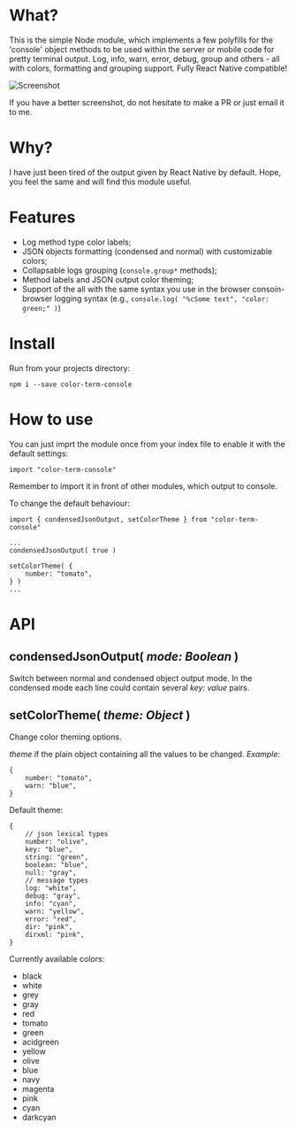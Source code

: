 # What?

This is the simple Node module, which implements a few polyfills for the 'console' object methods to be used within the server or mobile code for pretty terminal output. Log, info, warn, error, debug, group and others - all with colors, formatting and grouping support. Fully React Native compatible!

![Screenshot](https://gitlab.com/priezz/color-term-console/raw/master/screenshot1.png)

If you have a better screenshot, do not hesitate to make a PR or just email it to me.


# Why?

I have just been tired of the output given by React Native by default. Hope, you feel the same and will find this module useful.


# Features

- Log method type color labels;
- JSON objects formatting (condensed and normal) with customizable colors;
- Collapsable logs grouping (`console.group*` methods);
- Method labels and JSON output color theming;
- Support of the all with the same syntax you use in the browser consoin-browser logging syntax (e.g., `console.log( "%cSome text", "color: green;" )`)


# Install

Run from your projects directory:
```
npm i --save color-term-console
```


# How to use

You can just imprt the module once from your index file to enable it with the default settings:

```
import "color-term-console"
```
Remember to import it in front of other modules, which output to console.


To change the default behaviour:

```
import { condensedJsonOutput, setColorTheme } from "color-term-console"

...
condensedJsonOutput( true )

setColorTheme( {
	number: "tomato",
} )
...

```


# API

## condensedJsonOutput( *mode: Boolean* )
Switch between normal and condensed object output mode. In the condensed mode each line could contain several *key: value* pairs.

## setColorTheme( *theme: Object* )
Change color theming options.

*theme* if the plain object containing all the values to be changed. *Example*:
```
{
	number: "tomato",
	warn: "blue",
}
```

Default theme:
```
{
	// json lexical types
	number: "olive",
	key: "blue",
	string: "green",
	boolean: "blue",
	null: "gray",
	// message types
	log: "white",
	debug: "gray",
	info: "cyan",
	warn: "yellow",
	error: "red",
	dir: "pink",
	dirxml: "pink",
}
```

Currently available colors:
- black
- white
- grey
- gray
- red
- tomato
- green
- acidgreen
- yellow
- olive
- blue
- navy
- magenta
- pink
- cyan
- darkcyan

